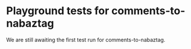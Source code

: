 # Playground tests for comments-to-nabaztag
We are still awaiting the first test run for comments-to-nabaztag.
